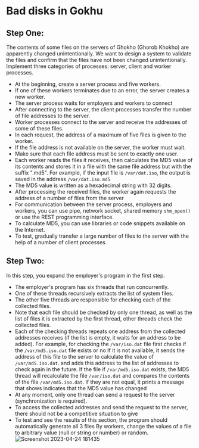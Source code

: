 # Bad disks in Gokhu
## Step One:
The contents of some files on the servers of Ghokho (Ghorob Khokho) are apparently changed unintentionally.
We want to design a system to validate the files and confirm that the files have not been changed unintentionally.
Implement three categories of processes: server, client and worker processes.

- At the beginning, create a server process and five workers.
- If one of these workers terminates due to an error, the server creates a new worker.
- The server process waits for employers and workers to connect
- After connecting to the server, the client processes transfer the number of file addresses to the server.
- Worker processes connect to the server and receive the addresses of some of these files.
- In each request, the address of a maximum of five files is given to the worker.
- If the file address is not available on the server, the worker must wait.
- Make sure that each file address must be sent to exactly one user.
- Each worker reads the files it receives, then calculates the MD5 value of its contents and stores it in
  a file with the same file address but with the suffix ".md5". For
  example, if the input file is `/var/dat.iso`, the output is saved in the address `/var/dat.iso.md5`
- The MD5 value is written as a hexadecimal string with 32 digits.
- After processing the received files, the worker again requests the address of a number of files from the server
- For communication between the server process, employers and workers, you can use pipe, network socket, shared memory
  `shm_open()` or use the REST programming interface.
- To calculate MD5, you can use libraries or code snippets available on the Internet.
- To test, gradually transfer a large number of files to the server with the help of a number of client processes.

## Step Two:
In this step, you expand the employer's program in the first step.

- The employer's program has six threads that run concurrently.
- One of these threads recursively extracts the list of system files.
- The other five threads are responsible for checking each of the collected files.
- Note that each file should be checked by only one thread, as well as the list of files
  it is extracted by the first thread, other threads check the collected files.
- Each of the checking threads repeats one address from the collected addresses
  receives (if the list is empty, it waits for an address to be added). For example, for
  checking the `/var/iso.dat` file first checks if the `/var/md5.iso.dat` file exists or
  no If it is not available, it sends the address of this file to the server to calculate the value of `/var/md5.iso.dat`.
  and adds this address to the list of addresses to check again in the future. If the file
  if `/var/md5.iso.dat` exists, the MD5 thread will recalculate the file `/var/iso.dat` and
  compares the contents of the file `/var/md5.iso.dat`. If they are not equal, it prints a message that shows
  indicates that the MD5 value has changed
- At any moment, only one thread can send a request to the server (synchronization is required).
-  To access the collected addresses and send the request to the server, there should not be a competitive situation to give
- To test and see the results of this section, the program should automatically generate all 3 files
  By workers, change the values of a file to arbitrary value (null or string or number) or random.
  ![Screenshot 2023-04-24 181435](https://user-images.githubusercontent.com/131694088/234081458-2f799221-7251-486f-9af5-748bff2eeeff.jpg)
